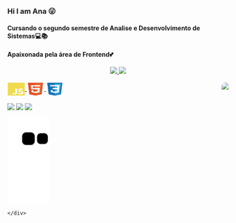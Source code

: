 ### Hi I am Ana 😜
####  Cursando o segundo semestre de Analise e Desenvolvimento de Sistemas💻📚
#### Apaixonada pela área de Frontend💕
<div align="center">
  <a href="https://github.com/anabsena">
  <img height="160em" src="https://github-readme-stats.vercel.app/api?username=anabsena&show_icons=false&theme=dracula&include_all_commits=true&count_private=true"/>
  <img height="160em" src="https://github-readme-stats.vercel.app/api/top-langs/?username=anabsena&layout=compact&langs_count=7&theme=dracula"/>
</div>
  <div style="display: inline_block"><br>
  <img align="center" alt="Ana-Js" height="30" width="40" src="https://raw.githubusercontent.com/devicons/devicon/master/icons/javascript/javascript-plain.svg">
  <img align="center" alt="Ana-HTML" height="30" width="40" src="https://raw.githubusercontent.com/devicons/devicon/master/icons/html5/html5-original.svg">
  <img align="center" alt="Ana-CSS" height="30" width="40" src="https://raw.githubusercontent.com/devicons/devicon/master/icons/css3/css3-original.svg">
  <a href="#"><img align="right" src="https://i.picasion.com/pic92/744b63ccc98beb927d8453630581193c.gif" height="150" style="border-radius:50px; alt="Ana-pic" /></a><br /><a href="#"></a>
</div>
  <br>
  <div>
    <a href="https://www.instagram.com/ana_beatriz_sena/" target="_blank"><img src="https://img.shields.io/badge/-Instagram-%23E4405F?style=for-the-badge&logo=instagram&logoColor=white" target="_blank"></a>
  <a href = "mailto:anabsenaf@gmail.com"><img src="https://img.shields.io/badge/-Gmail-%23333?style=for-the-badge&logo=gmail&logoColor=white" target="_blank"></a>
  <a href="https://www.linkedin.com/in/ana-beatriz-sena-546b6722a/" target="_blank"><img src="https://img.shields.io/badge/-LinkedIn-%230077B5?style=for-the-badge&logo=linkedin&logoColor=white" target="_blank"></a> 
    
  ![Snake animation](https://github.com/anabsena/anabsena/blob/output/github-contribution-grid-snake.svg)
    
    </div>
